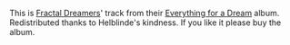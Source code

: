 This is [Fractal Dreamers](https://fractaldreamers.bandcamp.com/)' track from their [Everything for a Dream](https://fractaldreamers.bandcamp.com/album/everything-for-a-dream) album. Redistributed thanks to Helblinde's kindness. If you like it please buy the album.